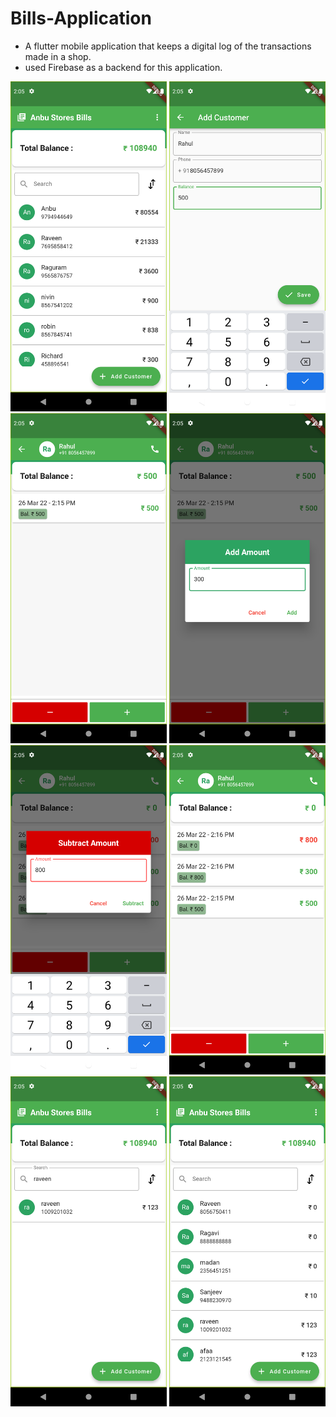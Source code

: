 
# Bills-Application

  - A flutter mobile application that keeps a digital log of the transactions made in a shop.
  - used Firebase as a backend for this application.

<div style="display:flex>
 <img src="screenshots/1.png" width="250" alt="screenshot">
 <img src="screenshots/2.png" width="250" alt="screenshot">
 <img src="screenshots/3.png" width="250" alt="screenshot">
 <img src="screenshots/4.png" width="250" alt="screenshot">
 <img src="screenshots/5.png" width="250" alt="screenshot">
 <img src="screenshots/6.png" width="250" alt="screenshot">
 <img src="screenshots/7.png" width="250" alt="screenshot">
 <img src="screenshots/8.png" width="250" alt="screenshot">
 <img src="screenshots/9.png" width="250" alt="screenshot">
</div>
